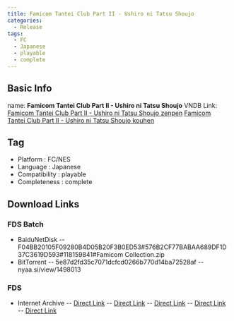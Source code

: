 ```yaml
---
title: Famicom Tantei Club Part II - Ushiro ni Tatsu Shoujo
categories:
  - Release
tags:
  - FC
  - Japanese
  - playable
  - complete
---
```

## Basic Info

name: **Famicom Tantei Club Part II - Ushiro ni Tatsu Shoujo**
VNDB Link: [Famicom Tantei Club Part II - Ushiro ni Tatsu Shoujo zenpen](https://vndb.org/r2664) [Famicom Tantei Club Part II - Ushiro ni Tatsu Shoujo kouhen](https://vndb.org/r2665)

## Tag
 - Platform : FC/NES
 - Language : Japanese
 - Compatibility : playable
 - Completeness : complete

## Download Links
### FDS Batch
 - BaiduNetDisk
 -- F04BB20105F09280B4D05B20F3B0ED53#576B2CF77BABAA689DF1D37C3619D593#118159841#Famicom Collection.zip
 - BitTorrent
 -- 5e87d2fd35c7071dcfcd0266b770d14ba72528af
 -- nyaa.si/view/1498013
### FDS
 - Internet Archive
 -- [Direct Link](http://archive.org/download/nointro.fds/Famicom%20Tantei%20Club%20Part%20II%20-%20Ushiro%20ni%20Tatsu%20Shoujo%20-%20Zenpen%20%28Japan%29.7z)
 -- [Direct Link](http://archive.org/download/nointro.fds/Famicom%20Tantei%20Club%20Part%20II%20-%20Ushiro%20ni%20Tatsu%20Shoujo%20-%20Kouhen%20%28Japan%29%20%28DV%203%2C%204%29.7z)
 -- [Direct Link](http://archive.org/download/nointro.fds/Famicom%20Tantei%20Club%20Part%20II%20-%20Ushiro%20ni%20Tatsu%20Shoujo%20-%20Kouhen%20%28Japan%29%20%28DV%204%29%20%283DS%20Virtual%20Console%29.7z)
 -- [Direct Link](http://archive.org/download/nointro.fds/Famicom%20Tantei%20Club%20Part%20II%20-%20Ushiro%20ni%20Tatsu%20Shoujo%20-%20Zenpen%20%28Japan%29%20%283DS%20Virtual%20Console%29.7z)
 -- [Direct Link](http://archive.org/download/nointro.fds/Famicom%20Tantei%20Club%20Part%20II%20-%20Ushiro%20ni%20Tatsu%20Shoujo%20-%20Zenpen%20%28Japan%29%20%28Wii%20Virtual%20Console%29.7z)
